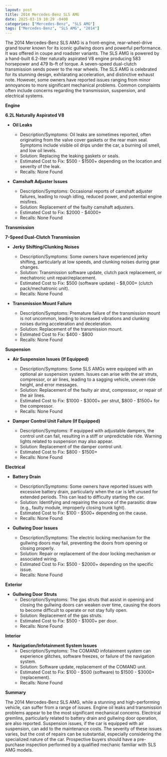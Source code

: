 ```yaml
---
layout: post
title: 2014 Mercedes-Benz SLS AMG
date: 2025-03-19 10:29 -0400
categories: ["Mercedes-Benz", "SLS AMG"]
tags: ["Mercedes-Benz", "SLS AMG", "2014"]
---
```

The 2014 Mercedes-Benz SLS AMG is a front-engine, rear-wheel-drive grand tourer known for its iconic gullwing doors and powerful performance. It was offered in coupe and roadster variants. The SLS AMG is powered by a hand-built 6.2-liter naturally aspirated V8 engine producing 583 horsepower and 479 lb-ft of torque. A seven-speed dual-clutch transmission sends power to the rear wheels. The SLS AMG is celebrated for its stunning design, exhilarating acceleration, and distinctive exhaust note. However, some owners have reported issues ranging from minor annoyances to more significant mechanical problems. Common complaints often include concerns regarding the transmission, suspension, and electrical systems.

**Engine**

**6.2L Naturally Aspirated V8**

* **Oil Leaks**
    * Description/Symptoms: Oil leaks are sometimes reported, often originating from the valve cover gaskets or the rear main seal. Symptoms include visible oil drips under the car, a burning oil smell, and low oil levels.
    * Solution: Replacing the leaking gaskets or seals.
    * Estimated Cost to Fix: $500 - $1500+ depending on the location and severity of the leak.
    * Recalls: None Found

* **Camshaft Adjuster Issues**
    * Description/Symptoms: Occasional reports of camshaft adjuster failures, leading to rough idling, reduced power, and potential engine misfires.
    * Solution: Replacement of the faulty camshaft adjusters.
    * Estimated Cost to Fix: $2000 - $4000+
    * Recalls: None Found

**Transmission**

**7-Speed Dual-Clutch Transmission**

* **Jerky Shifting/Clunking Noises**
    * Description/Symptoms: Some owners have experienced jerky shifting, particularly at low speeds, and clunking noises during gear changes.
    * Solution: Transmission software update, clutch pack replacement, or mechatronic unit repair/replacement.
    * Estimated Cost to Fix: $500 (software update) - $8,000+ (clutch pack/mechatronic unit).
    * Recalls: None Found

* **Transmission Mount Failure**
   * Description/Symptoms: Premature failure of the transmission mount is not uncommon, leading to increased vibrations and clunking noises during acceleration and deceleration.
    * Solution: Replacement of the transmission mount.
    * Estimated Cost to Fix: $400 - $800
    * Recalls: None Found

**Suspension**

* **Air Suspension Issues (If Equipped)**
    * Description/Symptoms: Some SLS AMGs were equipped with an optional air suspension system. Issues can arise with the air struts, compressor, or air lines, leading to a sagging vehicle, uneven ride height, and error messages.
    * Solution: Replacement of the faulty air strut, compressor, or repair of the air lines.
    * Estimated Cost to Fix: $1000 - $3000+ per strut, $800 - $1500+ for the compressor.
    * Recalls: None Found

* **Damper Control Unit Failure (If Equipped)**
    * Description/Symptoms: If equipped with adjustable dampers, the control unit can fail, resulting in a stiff or unpredictable ride. Warning lights related to suspension may also appear.
    * Solution: Replacement of the damper control unit.
    * Estimated Cost to Fix: $800 - $1500+
    * Recalls: None Found

**Electrical**

* **Battery Drain**
    * Description/Symptoms: Some owners have reported issues with excessive battery drain, particularly when the car is left unused for extended periods. This can lead to difficulty starting the car.
    * Solution: Identifying and repairing the source of the parasitic draw (e.g., faulty module, improperly closing trunk light).
    * Estimated Cost to Fix: $100 - $500+ depending on the cause.
    * Recalls: None Found

* **Gullwing Door Issues**
    * Description/Symptoms: The electric locking mechanism for the gullwing doors may fail, preventing the doors from opening or closing properly.
    * Solution: Repair or replacement of the door locking mechanism or associated wiring.
    * Estimated Cost to Fix: $500 - $2000+ depending on the specific issue.
    * Recalls: None Found

**Exterior**

* **Gullwing Door Struts**
    * Description/Symptoms: The gas struts that assist in opening and closing the gullwing doors can weaken over time, causing the doors to become difficult to operate or not stay fully open.
    * Solution: Replacement of the gas struts.
    * Estimated Cost to Fix: $500 - $1000+ per door.
    * Recalls: None Found

**Interior**

* **Navigation/Infotainment System Issues**
    * Description/Symptoms: The COMAND infotainment system can experience glitches, software freezes, or failure of the navigation system.
    * Solution: Software update, replacement of the COMAND unit.
    * Estimated Cost to Fix: $100 - $500 (software) to $1500 - $3000+ (replacement).
    * Recalls: None Found

**Summary**

The 2014 Mercedes-Benz SLS AMG, while a stunning and high-performing vehicle, can suffer from a range of issues. Engine oil leaks and transmission problems appear to be the most significant mechanical concerns. Electrical gremlins, particularly related to battery drain and gullwing door operation, are also reported. Suspension issues, if the car is equipped with air suspension, can add to the maintenance costs. The severity of these issues varies, but the cost of repairs can be substantial, especially considering the specialized nature of the car. Prospective buyers should have a pre-purchase inspection performed by a qualified mechanic familiar with SLS AMG models.

